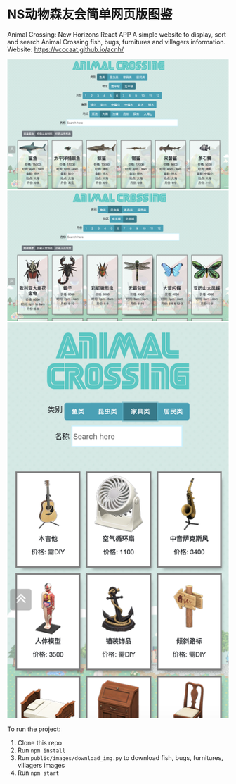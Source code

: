 
# NS动物森友会简单网页版图鉴
Animal Crossing: New Horizons React APP
A simple website to display, sort and search Animal Crossing fish, bugs, furnitures and villagers information.
Website: https://vcccaat.github.io/acnh/

![demo1](src/assets/fish-demo.jpg)
![demo2](src/assets/bugs-demo.jpg)
![demo3](src/assets/mobile-demo.jpg)

To run the project:
1. Clone this repo
2. Run `npm install`
3. Run `public/images/download_img.py` to download fish, bugs, furnitures, villagers images
3. Run `npm start`
